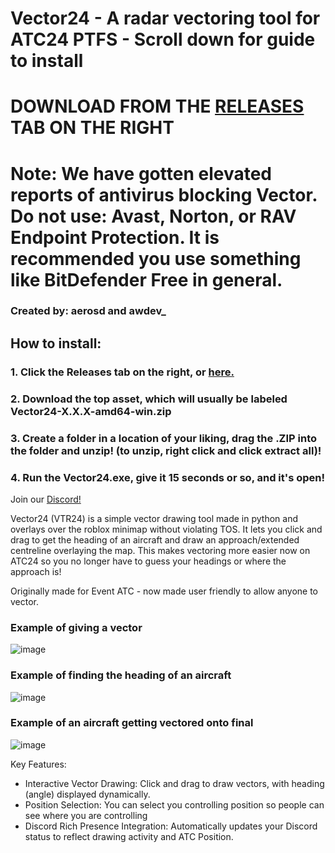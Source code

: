 # Vector24 - A radar vectoring tool for ATC24 PTFS - Scroll down for guide to install

# DOWNLOAD FROM THE [RELEASES](https://github.com/awdev1/Vector24/releases) TAB ON THE RIGHT
# Note: We have gotten elevated reports of antivirus blocking Vector. Do not use: Avast, Norton, or RAV Endpoint Protection. It is recommended you use something like BitDefender Free in general. 
### Created by: aerosd and awdev_
## How to install: 
### 1. Click the Releases tab on the right, or [here.](https://github.com/awdev1/Vector24/releases)
### 2. Download the top asset, which will usually be labeled Vector24-X.X.X-amd64-win.zip
### 3. Create a folder in a location of your liking, drag the .ZIP into the folder and unzip! (to unzip, right click and click extract all)!
### 4. Run the Vector24.exe, give it 15 seconds or so, and it's open!

Join our [Discord!](https://discord.gg/kyDgZbnHz3)

Vector24 (VTR24) is a simple vector drawing tool made in python and overlays over the roblox minimap without violating TOS. It lets you click and drag to get the heading of an aircraft and draw an approach/extended centreline overlaying the map. This makes vectoring more easier now on ATC24 so you no longer have to guess your headings or where the approach is!


Originally made for Event ATC - now made user friendly to allow anyone to vector.

### Example of giving a vector
![image](https://github.com/user-attachments/assets/1f9403b1-5894-47bc-82b8-af9fb28e53cb)

### Example of finding the heading of an aircraft
![image](https://github.com/user-attachments/assets/f21ceafd-224d-4945-86d9-119faeb5259a)

### Example of an aircraft getting vectored onto final
![image](https://github.com/user-attachments/assets/a7b4ab72-3bfb-4197-991b-b72bcec3e1cb)


Key Features:

- Interactive Vector Drawing: Click and drag to draw vectors, with heading (angle) displayed dynamically.
- Position Selection: You can select you controlling position so people can see where you are controlling
- Discord Rich Presence Integration: Automatically updates your Discord status to reflect drawing activity and ATC Position.
